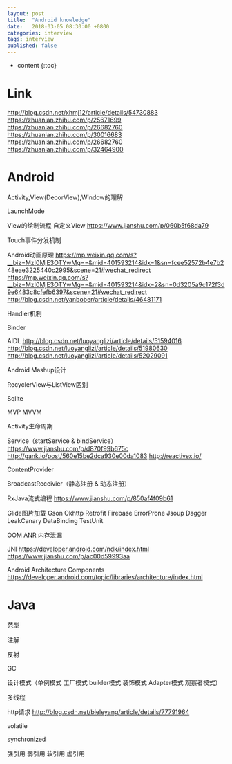 ```yaml
---
layout: post
title:  "Android knowledge"
date:   2018-03-05 08:30:00 +0800
categories: interview
tags: interview
published: false
---
```


* content
{:toc}


# Link
http://blog.csdn.net/xhmj12/article/details/54730883
https://zhuanlan.zhihu.com/p/25671699
https://zhuanlan.zhihu.com/p/26682760
https://zhuanlan.zhihu.com/p/30016683
https://zhuanlan.zhihu.com/p/26682760
https://zhuanlan.zhihu.com/p/32464900

# Android
Activity,View(DecorView),Window的理解

LaunchMode

View的绘制流程 自定义View
https://www.jianshu.com/p/060b5f68da79

Touch事件分发机制

Android动画原理
https://mp.weixin.qq.com/s?__biz=MzI0MjE3OTYwMg==&mid=401593214&idx=1&sn=fcee52572b4e7b248eae3225440c2995&scene=21#wechat_redirect
https://mp.weixin.qq.com/s?__biz=MzI0MjE3OTYwMg==&mid=401593214&idx=2&sn=0d3205a9c172f3d9e6483c8cfefb6397&scene=21#wechat_redirect
http://blog.csdn.net/yanbober/article/details/46481171

Handler机制

Binder

AIDL
http://blog.csdn.net/luoyanglizi/article/details/51594016
http://blog.csdn.net/luoyanglizi/article/details/51980630
http://blog.csdn.net/luoyanglizi/article/details/52029091

Android Mashup设计

RecyclerView与ListView区别

Sqlite

MVP MVVM

Activity生命周期

Service（startService & bindService）
https://www.jianshu.com/p/d870f99b675c
http://gank.io/post/560e15be2dca930e00da1083
http://reactivex.io/

ContentProvider

BroadcastReceivier（静态注册 & 动态注册）

RxJava流式编程
https://www.jianshu.com/p/850af4f09b61

Glide图片加载
Gson Okhttp Retrofit Firebase ErrorProne Jsoup Dagger LeakCanary DataBinding TestUnit

OOM ANR 内存泄漏

JNI
https://developer.android.com/ndk/index.html
https://www.jianshu.com/p/ac00d59993aa

Android Architecture Components
https://developer.android.com/topic/libraries/architecture/index.html
# Java
范型

注解

反射

GC

设计模式（单例模式 工厂模式 builder模式 装饰模式 Adapter模式 观察者模式）

多线程

http请求
http://blog.csdn.net/bieleyang/article/details/77791964

volatile

synchronized

强引用 弱引用 软引用 虚引用
